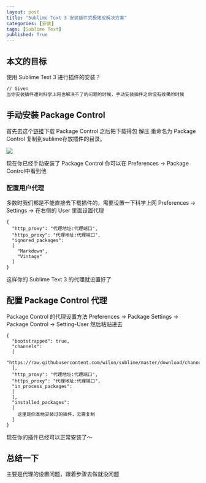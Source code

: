 ```yaml
---
layout: post
title: "Sublime Text 3 安装插件究极猪皮解决方案"
categories: [安装]
tags: [Sublime Text]
published: True
---
```


## 本文的目标

使用 Sublime Text 3 进行插件的安装？

```md
// Given
当你安装插件遭到科学上网也解决不了的问题的时候，手动安装插件之后没有效果的时候
```


## 手动安装 Package Control 

首先去这个[链接](https://github.com/wbond/sublime_package_control)下载 Package Control 之后把下载得包 解压 重命名为 Package Control 复制到sublime存放插件的目录。

![](https://ws3.sinaimg.cn/large/005BYqpggy1g1p656cynqj30h20chabj.jpg)

现在你已经手动安装了 Package Control 你可以在 Preferences -> Package Control中看到他


### 配置用户代理

多数时我们都是不能直接去下载插件的，需要设置一下科学上网
Preferences -> Settings -> 在右侧的 User 里面设置代理
````
{
  "http_proxy": "代理地址:代理端口",
  "https_proxy": "代理地址:代理端口",
  "ignored_packages":
  [
    "Markdown",
    "Vintage"
  ]
}
````
这样你的 Sublime Text 3 的代理就设置好了



## 配置 Package Control 代理
Package Control 的代理设置方法 Preferences -> Package Settings -> Package Control -> Setting-User 然后粘贴进去
````
{
  "bootstrapped": true,
  "channels":
  [
    "https://raw.githubusercontent.com/wilon/sublime/master/download/channel_v3.json"
  ],
  "http_proxy": "代理地址:代理端口",
  "https_proxy": "代理地址:代理端口",
  "in_process_packages":
  [
  ],
  "installed_packages":
  [
    这里是你本地安装过的插件，无需复制
  ]
}

````
现在你的插件已经可以正常安装了～

## 总结一下

主要是代理的设置问题，跟着步骤去做就没问题
